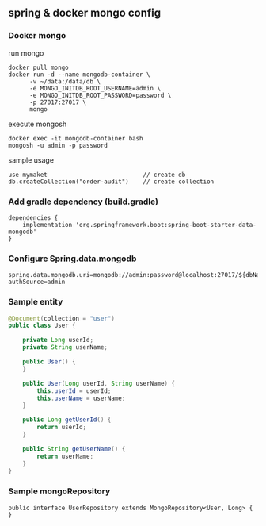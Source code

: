 ## spring & docker mongo config

### Docker mongo 

run mongo
```
docker pull mongo
docker run -d --name mongodb-container \
      -v ~/data:/data/db \
      -e MONGO_INITDB_ROOT_USERNAME=admin \
      -e MONGO_INITDB_ROOT_PASSWORD=password \
      -p 27017:27017 \
      mongo
```

execute mongosh
```
docker exec -it mongodb-container bash
mongosh -u admin -p password
``` 

sample usage
```
use mymaket                           // create db
db.createCollection("order-audit")    // create collection
```

### Add gradle dependency (build.gradle)
```
dependencies {
    implementation 'org.springframework.boot:spring-boot-starter-data-mongodb'
}
```

### Configure Spring.data.mongodb
```
spring.data.mongodb.uri=mongodb://admin:password@localhost:27017/${dbName}?authSource=admin
```

### Sample entity

``` java
@Document(collection = "user")
public class User {

    private Long userId;
    private String userName;

    public User() {
    }

    public User(Long userId, String userName) {
        this.userId = userId;
        this.userName = userName;
    }

    public Long getUserId() {
        return userId;
    }

    public String getUserName() {
        return userName;
    }
}
```

### Sample mongoRepository 
```
public interface UserRepository extends MongoRepository<User, Long> {
}
```
